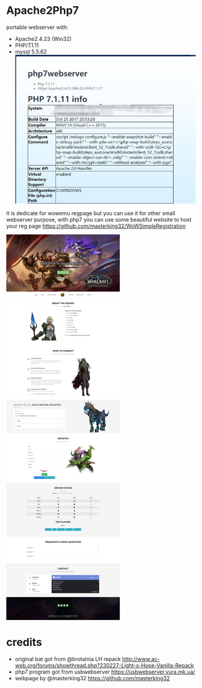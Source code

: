 # Apache2Php7
portable webserver with:
- Apache2.4.23 (Win32) 
- PHP/7.1.11 
- mysql 5.5.62 
![UI](https://github.com/coolzoom/Apache2Php7/blob/master/image.jpg)

it is dedicate for wowemu regpage but you can use it for other small webserver purpose, with php7 you can use some beautiful website to host your reg page
https://github.com/masterking32/WoWSimpleRegistration

![UI](https://github.com/coolzoom/Apache2Php7/blob/master/image2.jpg)

# credits
- original bat got from @brotalnia LH repack 
   http://www.ac-web.org/forums/showthread.php?230227-Light-s-Hope-Vanilla-Repack
- php7 program got from usbwebserver 
   https://usbwebserver.yura.mk.ua/
- webpage by @masterking32 
   https://github.com/masterking32


